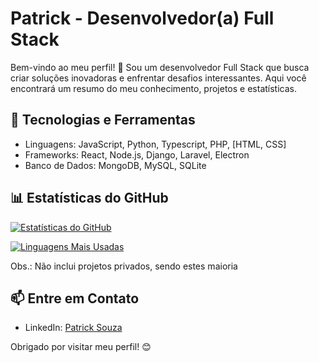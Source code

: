 # Patrick - Desenvolvedor(a) Full Stack

Bem-vindo ao meu perfil! 👋 Sou um desenvolvedor Full Stack que busca criar soluções inovadoras e enfrentar desafios interessantes. Aqui você encontrará um resumo do meu conhecimento, projetos e estatísticas.

## 🚀 Tecnologias e Ferramentas

- Linguagens: JavaScript, Python, Typescript, PHP, [HTML, CSS]
- Frameworks: React, Node.js, Django, Laravel, Electron
- Banco de Dados: MongoDB, MySQL, SQLite

## 📊 Estatísticas do GitHub

[![Estatísticas do GitHub](https://github-readme-stats.vercel.app/api?username=PatrickFS18&show_icons=true&count_private=true&hide=stars)](https://github.com/PatrickFS18)

[![Linguagens Mais Usadas](https://github-readme-stats.vercel.app/api/top-langs/?username=PatrickFS18&layout=compact)](https://github.com/PatrickFS18)

Obs.: Não inclui projetos privados, sendo estes maioria

<!--
## 🌱 Atualmente Aprendendo

Estou atualmente focado em aprimorar minhas habilidades e conhecimentos

## 🛠️ Projetos Destacados

1. **[Nome do Projeto 1](link para o projeto)**
   - Descrição concisa do projeto.
   - Tecnologias utilizadas: [Lista de tecnologias].
-->
## 📫 Entre em Contato

- LinkedIn: [Patrick Souza](https://www.linkedin.com/in/patrick-souza-b25071249/)

Obrigado por visitar meu perfil! 😊
